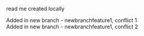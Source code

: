 read me created locally

Added in new branch - newbranchfeature1, conflict 1
<br>
Added in new branch - newbranchfeature1, conflict 2

